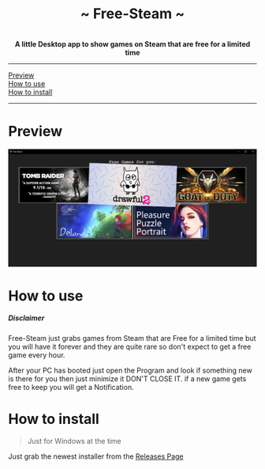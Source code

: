 <div align="center">
    <!-- # TODO: add Image -->
    <h1>~ Free-Steam ~</h1><br>
    <strong> A little Desktop app to show games on Steam that are free for a limited time </strong>

</div>

---

[Preview](#Preview)   
[How to use](#how-to-use)  
[How to install](#how-to-install)

---

# Preview

![alt text](./img/Showcase.png "Showcase")

# How to use

##### Disclaimer
Free-Steam just grabs games from Steam that are Free for a limited time but you will have it forever and they are quite rare so don't expect to get a free game every hour.

After your PC has booted just open the Program and look if something new is there for you then just minimize it DON'T CLOSE IT. if a new game gets free to keep you will get a Notification.

# How to install

> Just for Windows at the time

Just grab the newest installer from the [Releases Page](https://github.com/7h3730B/Free-Steam/releases)